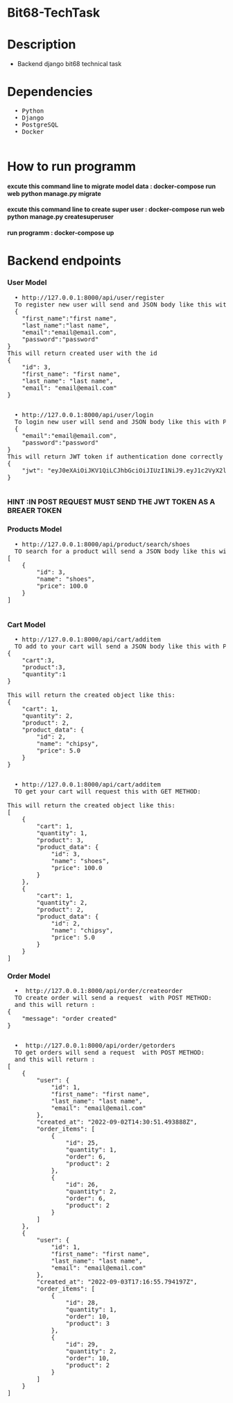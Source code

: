# Bit68-TechTask

# Description
* Backend django bit68 technical task

# Dependencies
<pre>
  • Python 
  • Django
  • PostgreSQL
  • Docker
  
</pre>

# How to run programm

#### excute this command line to migrate model data : docker-compose run web python manage.py migrate
#### excute this command line to create super user : docker-compose run web python manage.py createsuperuser 
#### run programm : docker-compose up


# Backend endpoints 
### User Model

<pre>
  • http://127.0.0.1:8000/api/user/register
  To register new user will send and JSON body like this with POST METHOD:
  {
    "first_name":"first name",
    "last_name":"last name",
    "email":"email@email.com",
    "password":"password"
}
This will return created user with the id 
{
    "id": 3,
    "first_name": "first name",
    "last_name": "last name",
    "email": "email@email.com"
}

</pre>
<pre>
  • http://127.0.0.1:8000/api/user/login
  To login new user will send and JSON body like this with POST METHOD:
  {
    "email":"email@email.com",
    "password":"password"
}
This will return JWT token if authentication done correctly
{
    "jwt": "eyJ0eXAiOiJKV1QiLCJhbGciOiJIUzI1NiJ9.eyJ1c2VyX2lkIjozLCJleHAiOjE2NjIyMjgwNzMsImlhdCI6MTY2MjIyNDQ3M30.L--_fAV8Kpr__GxvzUQRmiqt31XduNx92IZq42mgwfs"
}

</pre>
### HINT :IN POST REQUEST MUST SEND THE JWT TOKEN AS A BREAER TOKEN 

### Products Model
<pre>
  • http://127.0.0.1:8000/api/product/search/shoes
  TO search for a product will send a JSON body like this with GET METHOD:
[
    {
        "id": 3,
        "name": "shoes",
        "price": 100.0
    }
]

</pre>

### Cart Model
<pre>
  • http://127.0.0.1:8000/api/cart/additem
  TO add to your cart will send a JSON body like this with POST METHOD:
{
    "cart":3,
    "product":3,
    "quantity":1
}

This will return the created object like this:
{
    "cart": 1,
    "quantity": 2,
    "product": 2,
    "product_data": {
        "id": 2,
        "name": "chipsy",
        "price": 5.0
    }
}

</pre>

<pre>
  • http://127.0.0.1:8000/api/cart/additem
  TO get your cart will request this with GET METHOD:

This will return the created object like this:
[
    {
        "cart": 1,
        "quantity": 1,
        "product": 3,
        "product_data": {
            "id": 3,
            "name": "shoes",
            "price": 100.0
        }
    },
    {
        "cart": 1,
        "quantity": 2,
        "product": 2,
        "product_data": {
            "id": 2,
            "name": "chipsy",
            "price": 5.0
        }
    }
]
</pre>

### Order Model
<pre>
  •  http://127.0.0.1:8000/api/order/createorder
  TO create order will send a request  with POST METHOD:
  and this will return :
{
    "message": "order created"
}

</pre>
<pre>
  •  http://127.0.0.1:8000/api/order/getorders
  TO get orders will send a request  with POST METHOD:
  and this will return :
[
    {
        "user": {
            "id": 1,
            "first_name": "first name",
            "last_name": "last name",
            "email": "email@email.com"
        },
        "created_at": "2022-09-02T14:30:51.493888Z",
        "order_items": [
            {
                "id": 25,
                "quantity": 1,
                "order": 6,
                "product": 2
            },
            {
                "id": 26,
                "quantity": 2,
                "order": 6,
                "product": 2
            }
        ]
    },
    {
        "user": {
            "id": 1,
            "first_name": "first name",
            "last_name": "last name",
            "email": "email@email.com"
        },
        "created_at": "2022-09-03T17:16:55.794197Z",
        "order_items": [
            {
                "id": 28,
                "quantity": 1,
                "order": 10,
                "product": 3
            },
            {
                "id": 29,
                "quantity": 2,
                "order": 10,
                "product": 2
            }
        ]
    }
]
</pre>


